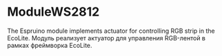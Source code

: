 # ModuleWS2812
The Espruino module implements actuator for controlling RGB strip in the EcoLite. Модуль реализует актуатор для управления RGB-лентой в рамках фреймворка EcoLite.
